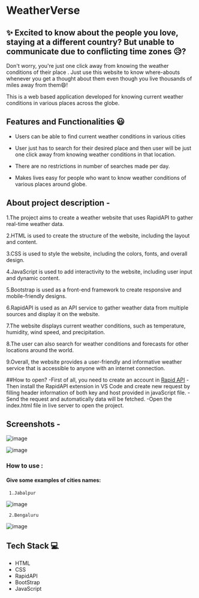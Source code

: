 # WeatherVerse
## ✨ Excited to know about the people you love, staying at a different country? But unable to communicate due to conflicting time zones 😥? 
  Don't worry, you're just one click away from knowing the weather conditions of their place . Just use this website to know where-abouts whenever you get
 a thought about them even though you live thousands of miles away from them😄!

This is a web based application developed for knowing current weather conditions in various places across the globe.


## Features and Functionalities 😃

- Users can be able to find current weather conditions in various cities

- User just has to search for their desired place and then user will be just one click away from knowing weather conditions in that location.

- There are no restrictions in number of searches made per day.

- Makes lives easy for people who want to know weather conditions of various places around globe. 


## About project description -
   
1.The project aims to create a weather website that uses RapidAPI to gather real-time weather data.

2.HTML is used to create the structure of the website, including the layout and content.

3.CSS is used to style the website, including the colors, fonts, and overall design.

4.JavaScript is used to add interactivity to the website, including user input and dynamic content.

5.Bootstrap is used as a front-end framework to create responsive and mobile-friendly designs.

6.RapidAPI is used as an API service to gather weather data from multiple sources and display it on the website.

7.The website displays current weather conditions, such as temperature, humidity, wind speed, and precipitation.

8.The user can also search for weather conditions and forecasts for other locations around the world.

9.Overall, the website provides a user-friendly and informative weather service that is accessible to anyone with an internet connection.

##How to open?
-First of all, you need to create an account in <a href="https://rapidapi.com/hub">Rapid API</a>
-Then install the RapidAPI extension in VS Code and create new request by filling header information of both key and host provided in javaScript file.
-Send the request and automatically data will be fetched.
-Open the index.html file in live server to open the project.

## Screenshots -

![image](https://user-images.githubusercontent.com/105978561/232223719-545f5cc9-6af2-4735-9a12-f698dfbe54b2.png)

![image](https://user-images.githubusercontent.com/105978561/232223960-ed36256e-6966-4ac7-b605-540759a64db1.png)



### How to use :
#### Give some examples of cities names:
     1.Jabalpur
     
![image](https://user-images.githubusercontent.com/105978561/232224015-5f1909d5-ccc8-420e-863e-f5ccec15bb30.png)

     2.Bengaluru

![image](https://user-images.githubusercontent.com/105978561/232224050-c7ca4fb7-d323-40da-9051-fb56c297742d.png)



## Tech Stack 💻
- HTML
- CSS
- RapidAPI
- BootStrap
- JavaScript
